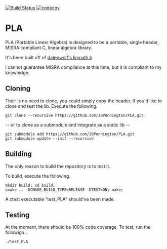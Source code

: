[![Build Status](https://travis-ci.org/JBPennington/PLA.svg?branch=master)](https://travis-ci.org/JBPennington/PLA) [![codecov](https://codecov.io/gh/JBPennington/PLA/branch/master/graph/badge.svg)](https://codecov.io/gh/JBPennington/PLA)

# PLA

PLA (Portable Linear Algebra) is designed to be a portable, single header, MISRA compliant C, linear algebra library.

It's been built off of [datenwolf's linmath.h](https://github.com/datenwolf/linmath.h).

I cannot guarantee MISRA compliance at this time, but it is compliant to my knowledge.

## Cloning

Their is no need to clone, you could simply copy the header. If you'd like to clone and test the lib. Execute the following.

```
git clone --recursive https://github.com/JBPennington/PLA.git
```

-- or to clone as a submodule and integrate as a static lib --

```
git submodule add https://github.com/JBPennington/PLA.git
git submodule update --init --recursive
```

## Building

The only reason to build the repository is to test it.

To build, execute the following.

```
mkdir build; cd build;
cmake .. -DCMAKE_BUILD_TYPE=RELEASE -DTEST=ON; make;
```

A ctest executable "test_PLA" should've been made.

## Testing

At the moment, there should be 100% code coverage. To test, run the followign...

```
./test_PLA
```
